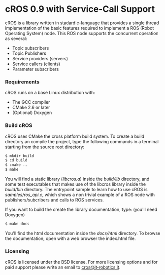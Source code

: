 # cROS 0.9 with Service-Call Support

cROS is a library written in stadard c-language that provides a single thread
implementation of the  basic features required to implement a ROS
(Robot Operating System) node.
This ROS node supports the concurrent operation as several:
 * Topic subscribers
 * Topic Publishers
 * Service providers (servers)
 * Service callers (clients)
 * Parameter subscribers

### Requirements

cROS runs on a base Linux distribution with:
 * The GCC compiler
 * CMake 2.6 or later
 * (Optional) Doxygen

### Build cROS

cROS uses CMake the cross platform build system. To create a build directory
an compile the project, type the following commands in a terminal starting
from the source root directory:

```bash
$ mkdir build
$ cd build
$ cmake ..
$ make
```

You will find a static library (*libcros.a*) inside the *build/lib* directory, and
some test executables that  makes use of the libcros library inside the
*build/bin* directory. The entrypoint sample to learn how to use cROS is
*samples/ros_api.c*, which shows a non trivial example of a ROS node with
publishers/subcribers and calls to ROS services.

If you want to build the create the library documentation, type: (you'll need
Doxygen)

```bash
$ make docs
```

You'll find the html documentation inside the *docs/html* directory. To browse
the documentation, open with a web browser the index.html file.

### Licensing

cROS is licensed under the BSD license. For more
licensing options and for paid support please write an email to cros@it-robotics.it.
